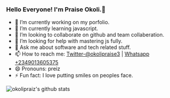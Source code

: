 ### Hello Everyone! I'm Praise Okoli.👋

- 🔭 I’m currently working on my porfolio.
- 🌱 I’m currently learning javascript.
- 👯 I’m looking to collaborate on github and team collaberation.
- 🤔 I’m looking for help with mastering js fully.
- 💬 Ask me about software and tech related stuff.
- 📫 How to reach me: [Twitter-@okolipraise3](https://twitter.com/OkoliPraise3) | 
[Whatsapp +2349013605375](https://wa.me/+2349013605375)
- 😄 Pronouns: preiz
- ⚡ Fun fact: I love putting smiles on peoples face.

![okolipraiz's github stats](https://github-readme-stats.vercel.app/api?username=okolipraiz&show_icons=true&title_color=ffffff&icons=bb2acff&text_color=ffffff&bg_color=191919)
